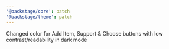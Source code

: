 ```yaml
---
'@backstage/core': patch
'@backstage/theme': patch
---
```


Changed color for Add Item, Support & Choose buttons with low contrast/readability in dark mode
